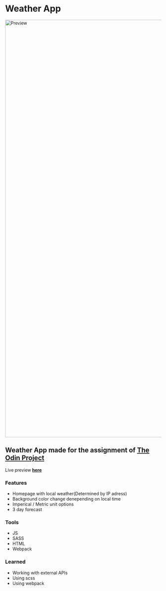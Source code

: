 # Weather App

<img width="1345" alt="Preview" src="https://github.com/koeebeth/odin-weatherapp/assets/96339397/73629187-9a05-4d57-944b-666ec68b2b8e">

## Weather App made for the assignment of **[The Odin Project](https://www.theodinproject.js)**
Live preview **[here](https://koeebeth.github.io/odin-weatherapp/)**

### Features
- Homepage with local weather(Determined by IP adress)
- Background color change denepending on local time
- Imperical / Metric unit options
- 3 day forecast

### Tools
- JS
- SASS
- HTML
- Webpack

### Learned
- Working with external APIs
- Using scss
- Using webpack
